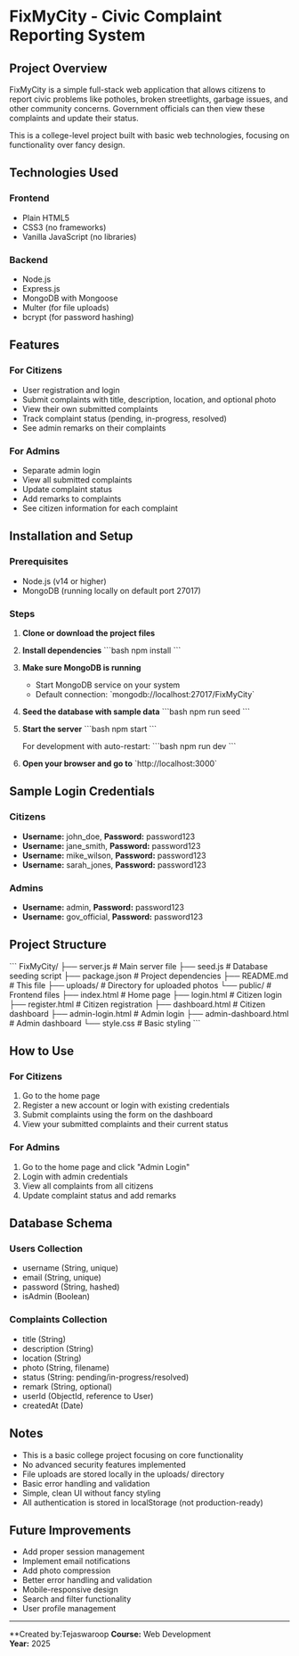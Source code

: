 # FixMyCity - Civic Complaint Reporting System

## Project Overview

FixMyCity is a simple full-stack web application that allows citizens to report civic problems like potholes, broken streetlights, garbage issues, and other community concerns. Government officials can then view these complaints and update their status.

This is a college-level project built with basic web technologies, focusing on functionality over fancy design.

## Technologies Used

### Frontend
- Plain HTML5
- CSS3 (no frameworks)
- Vanilla JavaScript (no libraries)

### Backend
- Node.js
- Express.js
- MongoDB with Mongoose
- Multer (for file uploads)
- bcrypt (for password hashing)

## Features

### For Citizens
- User registration and login
- Submit complaints with title, description, location, and optional photo
- View their own submitted complaints
- Track complaint status (pending, in-progress, resolved)
- See admin remarks on their complaints

### For Admins
- Separate admin login
- View all submitted complaints
- Update complaint status
- Add remarks to complaints
- See citizen information for each complaint

## Installation and Setup

### Prerequisites
- Node.js (v14 or higher)
- MongoDB (running locally on default port 27017)

### Steps

1. **Clone or download the project files**

2. **Install dependencies**
   \`\`\`bash
   npm install
   \`\`\`

3. **Make sure MongoDB is running**
   - Start MongoDB service on your system
   - Default connection: \`mongodb://localhost:27017/FixMyCity\`

4. **Seed the database with sample data**
   \`\`\`bash
   npm run seed
   \`\`\`

5. **Start the server**
   \`\`\`bash
   npm start
   \`\`\`
   
   For development with auto-restart:
   \`\`\`bash
   npm run dev
   \`\`\`

6. **Open your browser and go to**
   \`http://localhost:3000\`

## Sample Login Credentials

### Citizens
- **Username:** john_doe, **Password:** password123
- **Username:** jane_smith, **Password:** password123
- **Username:** mike_wilson, **Password:** password123
- **Username:** sarah_jones, **Password:** password123

### Admins
- **Username:** admin, **Password:** password123
- **Username:** gov_official, **Password:** password123

## Project Structure

\`\`\`
FixMyCity/
├── server.js              # Main server file
├── seed.js                # Database seeding script
├── package.json           # Project dependencies
├── README.md             # This file
├── uploads/              # Directory for uploaded photos
└── public/               # Frontend files
    ├── index.html        # Home page
    ├── login.html        # Citizen login
    ├── register.html     # Citizen registration
    ├── dashboard.html    # Citizen dashboard
    ├── admin-login.html  # Admin login
    ├── admin-dashboard.html # Admin dashboard
    └── style.css         # Basic styling
\`\`\`

## How to Use

### For Citizens
1. Go to the home page
2. Register a new account or login with existing credentials
3. Submit complaints using the form on the dashboard
4. View your submitted complaints and their current status

### For Admins
1. Go to the home page and click "Admin Login"
2. Login with admin credentials
3. View all complaints from all citizens
4. Update complaint status and add remarks

## Database Schema

### Users Collection
- username (String, unique)
- email (String, unique)
- password (String, hashed)
- isAdmin (Boolean)

### Complaints Collection
- title (String)
- description (String)
- location (String)
- photo (String, filename)
- status (String: pending/in-progress/resolved)
- remark (String, optional)
- userId (ObjectId, reference to User)
- createdAt (Date)

## Notes

- This is a basic college project focusing on core functionality
- No advanced security features implemented
- File uploads are stored locally in the uploads/ directory
- Basic error handling and validation
- Simple, clean UI without fancy styling
- All authentication is stored in localStorage (not production-ready)

## Future Improvements

- Add proper session management
- Implement email notifications
- Add photo compression
- Better error handling and validation
- Mobile-responsive design
- Search and filter functionality
- User profile management

---

**Created by:Tejaswaroop 
**Course:** Web Development  
**Year:** 2025
